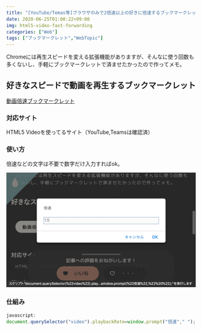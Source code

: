 ```yaml
---
title: "[YouTube/Temas等]ブラウザのみで2倍速以上の好きに倍速するブックマークレット"
date: 2020-06-25T01:00:22+09:00
img: html5-video-fast‐forwarding
categories: ["Web"]
tags: ["ブックマークレット","WebTopic"]
---
```


Chromeには再生スピードを変える拡張機能がありますが、そんなに使う回数も多くないし、手軽にブックマークレットで済ませたかったので作ってメモ。

## 好きなスピードで動画を再生するブックマークレット

<a href="javascript:document.querySelector(%22video%22).playbackRate=window.prompt(%22倍速%22,%22 %22);" class=download>動画倍速ブックマークレット</a>

### 対応サイト

HTML5 Videoを使ってるサイト（YouTube,Teamsは確認済）

### 使い方

倍速などの文字は不要で数字だけ入力すればok。

![YouTubeなどの標準にはない4倍速や1.3倍なんかの微調整もできます。](../../../images/html5-video-fast‐forwarding-1.jpg)

### 仕組み

```js
javascript:
document.querySelector("video").playbackRate=window.prompt("倍速"," ");
```